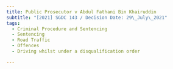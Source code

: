 ```yaml
---
title: Public Prosecutor v Abdul Fathani Bin Khairuddin
subtitle: "[2021] SGDC 143 / Decision Date: 29\_July\_2021"
tags:
  - Criminal Procedure and Sentencing
  - Sentencing
  - Road Traffic
  - Offences
  - Driving whilst under a disqualification order

---
```

